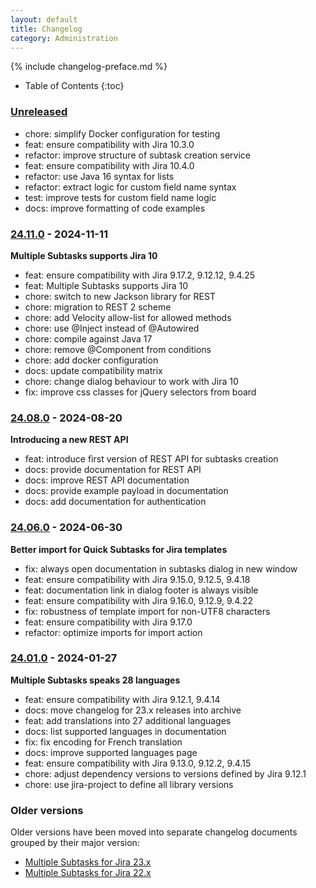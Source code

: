```yaml
---
layout: default
title: Changelog
category: Administration
---
```


{% include changelog-preface.md %}

* Table of Contents
{:toc}

### [Unreleased]

* chore: simplify Docker configuration for testing 
* feat: ensure compatibility with Jira 10.3.0
* refactor: improve structure of subtask creation service
* feat: ensure compatibility with Jira 10.4.0
* refactor: use Java 16 syntax for lists
* refactor: extract logic for custom field name syntax
* test: improve tests for custom field name logic
* docs: improve formatting of code examples

### [24.11.0] - 2024-11-11

**Multiple Subtasks supports Jira 10**

* feat: ensure compatibility with Jira 9.17.2, 9.12.12, 9.4.25
* feat: Multiple Subtasks supports Jira 10
* chore: switch to new Jackson library for REST
* chore: migration to REST 2 scheme
* chore: add Velocity allow-list for allowed methods
* chore: use @Inject instead of @Autowired
* chore: compile against Java 17
* chore: remove @Component from conditions
* chore: add docker configuration
* docs: update compatibility matrix
* chore: change dialog behaviour to work with Jira 10
* fix: improve css classes for jQuery selectors from board

### [24.08.0] - 2024-08-20

**Introducing a new REST API**

* feat: introduce first version of REST API for subtasks creation
* docs: provide documentation for REST API
* docs: improve REST API documentation
* docs: provide example payload in documentation
* docs: add documentation for authentication

### [24.06.0] - 2024-06-30

**Better import for Quick Subtasks for Jira templates**

* fix: always open documentation in subtasks dialog in new window
* feat: ensure compatibility with Jira 9.15.0, 9.12.5, 9.4.18
* feat: documentation link in dialog footer is always visible
* feat: ensure compatibility with Jira 9.16.0, 9.12.9, 9.4.22
* fix: robustness of template import for non-UTF8 characters
* feat: ensure compatibility with Jira 9.17.0
* refactor: optimize imports for import action

### [24.01.0] - 2024-01-27

**Multiple Subtasks speaks 28 languages**

* feat: ensure compatibility with Jira 9.12.1, 9.4.14
* docs: move changelog for 23.x releases into archive
* feat: add translations into 27 additional languages
* docs: list supported languages in documentation
* fix: fix encoding for French translation
* docs: improve supported languages page
* feat: ensure compatibility with Jira 9.13.0, 9.12.2, 9.4.15
* chore: adjust dependency versions to versions defined by Jira 9.12.1
* chore: use jira-project to define all library versions

### Older versions

Older versions have been moved into separate changelog documents grouped by their major version:

* [Multiple Subtasks for Jira 23.x](/changelog-23x)
* [Multiple Subtasks for Jira 22.x](/changelog-22x)

[Unreleased]: https://github.com/codescape/jira-multiple-subtasks/compare/24.11.0...HEAD
[24.11.0]: https://github.com/codescape/jira-multiple-subtasks/compare/24.08.0...24.11.0
[24.08.0]: https://github.com/codescape/jira-multiple-subtasks/compare/24.06.0...24.08.0
[24.06.0]: https://github.com/codescape/jira-multiple-subtasks/compare/24.01.0...24.06.0
[24.01.0]: https://github.com/codescape/jira-multiple-subtasks/compare/23.12.0...24.01.0
